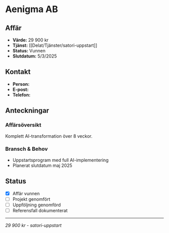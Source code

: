 # Aenigma AB

## Affär
- **Värde:** 29 900 kr
- **Tjänst:** [[Delat/Tjänster/satori-uppstart]]
- **Status:** Vunnen
- **Slutdatum:** 5/3/2025

## Kontakt
- **Person:** 
- **E-post:** 
- **Telefon:** 

## Anteckningar
### Affärsöversikt
Komplett AI-transformation över 8 veckor.

### Bransch & Behov
- Uppstartsprogram med full AI-implementering
- Planerat slutdatum maj 2025

## Status
- [x] Affär vunnen
- [ ] Projekt genomfört
- [ ] Uppföljning genomförd
- [ ] Referensfall dokumenterat

---
*29 900 kr - satori-uppstart*